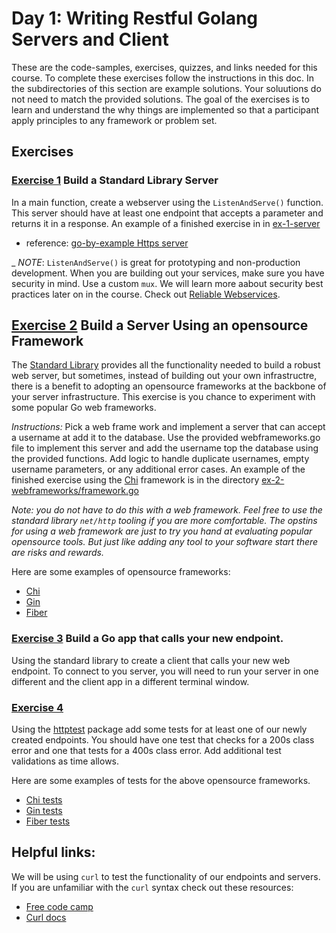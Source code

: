 # Day 1: Writing Restful Golang Servers and Client

These are the code-samples, exercises, quizzes, and links needed for this course. To complete these exercises follow the instructions in this doc. In the subdirectories of this section are example solutions. Your soluutions do not need to match the provided solutions. The goal of the exercises is to learn and understand the why things are implemented so that a participant apply principles to any framework or problem set. 

## Exercises

### [Exercise 1](/ex-1-servers/server.go) Build a Standard Library Server 

In a main function, create a webserver using the `ListenAndServe()` function. This server should have at least one endpoint that accepts a parameter and returns it in a response. An example of a finished exercise in in [ex-1-server](ex-1-servers/server.go)

- reference: [go-by-example Https server](https://gobyexample.com/http-servers)

_ *NOTE*: `ListenAndServe()` is great for prototyping and non-production development. When you are building out your services, make sure you have security in mind. Use a custom `mux`. We will learn more aabout security best practices later on in the course. Check out [Reliable Webservices](../reliable-webservice-go/README.md).

## [Exercise 2](/ex-2-web-frameworks/framework.go)  Build a Server Using an opensource Framework

The [Standard Library](https://pkg.go.dev/net/http) provides all the functionality needed to build a robust web server, but sometimes, instead of building out your own infrastructre, there is a benefit to adopting an opensource frameworks at the backbone of your server infrastructure. This exercise is you chance to experiment with some popular Go web frameworks.

*Instructions:* Pick a web frame work and implement a server that can accept a username at add it to the database. Use the provided webframeworks.go file to implement this server and add the username top the database using the provided functions. Add logic to handle duplicate usernames, empty username parameters, or any additional error cases. An example of the finished exercise using the [Chi]() framework is in the directory [ex-2-webframeworks/framework.go](/ex-2-webframeworks/framework.go)

_*Note:* you do not have to do this with a web framework. Feel free to use the standard library `net/http` tooling if you are more comfortable. The opstins for using a web framework are just to try you hand at evaluating popular opensource tools. But just like adding any tool to your software start there are risks and rewards._

Here are some examples of opensource frameworks:
- [Chi](https://github.com/go-chi/chi)
- [Gin](https://github.com/gin-gonic/gin) <!-- uses it own context that predates context.Context-->
- [Fiber](https://github.com/gofiber/fiber) <!-- uses fasthhtp -->

### [Exercise 3](/ex-3-clients/client.go) Build a Go app that calls your new endpoint.

Using the standard library to create a client that calls your new web endpoint. To connect to you server, you will need to run your server in one different and the client app in a different terminal window.

### [Exercise 4](/ex-4-test/framework_tests.go)

Using the [httptest](https://pkg.go.dev/net/http/httptest#example-ResponseRecorder) package add some tests for at least one of our newly created endpoints. You should have one test that checks for a 200s class error and one that tests for a 400s class error. Add additional test validations as time allows.

Here are some examples of tests for the above opensource frameworks.
- [Chi tests](https://go-chi.io/#/pages/testing)
- [Gin tests](https://gin-gonic.com/docs/testing/)
- [Fiber tests](https://docs.gofiber.io/api/app#test)

## Helpful links:

We will be using `curl` to test the functionality of our endpoints and servers. If you are unfamiliar with the `curl` syntax check out these resources:
- [Free code camp](https://www.freecodecamp.org/news/how-to-start-using-curl-and-why-a-hands-on-introduction-ea1c913caaaa/) 
- [Curl docs](https://curl.se/docs/manual.html)
